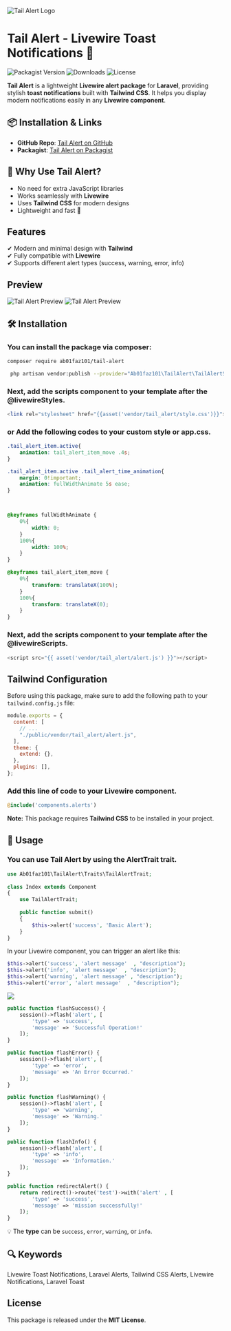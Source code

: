![Tail Alert Logo](https://cv.abolfazl01.ir/images/tail-alert-logo.jpg)
# Tail Alert - Livewire Toast Notifications 🚀
![Packagist Version](https://img.shields.io/packagist/v/Ab01faz101/tail-alert)
![Downloads](https://img.shields.io/packagist/dt/Ab01faz101/tail-alert)
![License](https://img.shields.io/github/license/Ab01faz101/tail_alert)

**Tail Alert** is a lightweight **Livewire alert package** for **Laravel**, providing stylish **toast notifications** built with **Tailwind CSS**. It helps you display modern notifications easily in any **Livewire component**.


## 📦 Installation & Links
- **GitHub Repo**: [Tail Alert on GitHub](https://github.com/Ab01faz101/tail_alert)
- **Packagist**: [Tail Alert on Packagist](https://packagist.org/packages/ab01faz101/tail-alert)


## 🚀 Why Use Tail Alert?
- No need for extra JavaScript libraries
- Works seamlessly with **Livewire**
- Uses **Tailwind CSS** for modern designs
- Lightweight and fast 🚀



## Features
✔ Modern and minimal design with **Tailwind**  
✔ Fully compatible with **Livewire**  
✔ Supports different alert types (success, warning, error, info)  

## Preview
![Tail Alert Preview](https://cv.abolfazl01.ir/images/tail-alert-demo.png)
![Tail Alert Preview](https://cv.abolfazl01.ir/images/tail-alert-modal.png)


## 🛠️ Installation
### You can install the package via composer:
```sh
composer require ab01faz101/tail-alert
```
```sh
 php artisan vendor:publish --provider="Ab01faz101\TailAlert\TailAlertServiceProvider" --force
```

### Next, add the scripts component to your template after the @livewireStyles.
```php
<link rel="stylesheet" href="{{asset('vendor/tail_alert/style.css')}}">
```
### or Add the following codes to your custom style or app.css.
```css
.tail_alert_item.active{
    animation: tail_alert_item_move .4s;
}

.tail_alert_item.active .tail_alert_time_animation{
    margin: 0!important;
    animation: fullWidthAnimate 5s ease;
}



@keyframes fullWidthAnimate {
    0%{
        width: 0;
    }
    100%{
        width: 100%;
    }
}

@keyframes tail_alert_item_move {
    0%{
        transform: translateX(100%);
    }
    100%{
        transform: translateX(0);
    }
}


```
### Next, add the scripts component to your template after the @livewireScripts.
```php
<script src="{{ asset('vendor/tail_alert/alert.js') }}"></script>
```

## Tailwind Configuration

Before using this package, make sure to add the following path to your `tailwind.config.js` file:

```js
module.exports = {
  content: [
    // ...
    "./public/vendor/tail_alert/alert.js",
  ],
  theme: {
    extend: {},
  },
  plugins: [],
};
```
### Add this line of code to your Livewire component.
```php
@include('components.alerts')
```


**Note:** This package requires **Tailwind CSS** to be installed in your project.

## 🔔 Usage

### You can use Tail Alert  by using the AlertTrait trait.

```php
use Ab01faz101\TailAlert\Traits\TailAlertTrait;
 
class Index extends Component
{
    use TailAlertTrait;
    
    public function submit()
    {
        $this->alert('success', 'Basic Alert');
    }
}
```





In your Livewire component, you can trigger an alert like this:
```php
$this->alert('success', 'alert message'  , "description");
$this->alert('info', 'alert message'  , "description");
$this->alert('warning', 'alert message' , "description");
$this->alert('error', 'alert message'  , "description");
```

<a href="https://www.youtube.com/watch?v=2cfV8cwz7wo"><img src="https://user-images.githubusercontent.com/73097560/115834477-dbab4500-a447-11eb-908a-139a6edaec5c.gif"></a>

```php
public function flashSuccess() {
    session()->flash('alert', [
        'type' => 'success',
        'message' => 'Successful Operation!'
    ]);
}

public function flashError() {
    session()->flash('alert', [
        'type' => 'error',
        'message' => 'An Error Occurred.'
    ]);
}

public function flashWarning() {
    session()->flash('alert', [
        'type' => 'warning',
        'message' => 'Warning.'
    ]);
}

public function flashInfo() {
    session()->flash('alert', [
        'type' => 'info',
        'message' => 'Information.'
    ]);
}
```

```php
public function redirectAlert() {
    return redirect()->route('test')->with('alert' , [
        'type' => 'success',
        'message' => 'mission successfully!'
    ]);
}
```

💡 The **type** can be `success`, `error`, `warning`, or `info`.


## 🔍 Keywords  
Livewire Toast Notifications, Laravel Alerts, Tailwind CSS Alerts, Livewire Notifications, Laravel Toast  


## License
This package is released under the **MIT License**.
